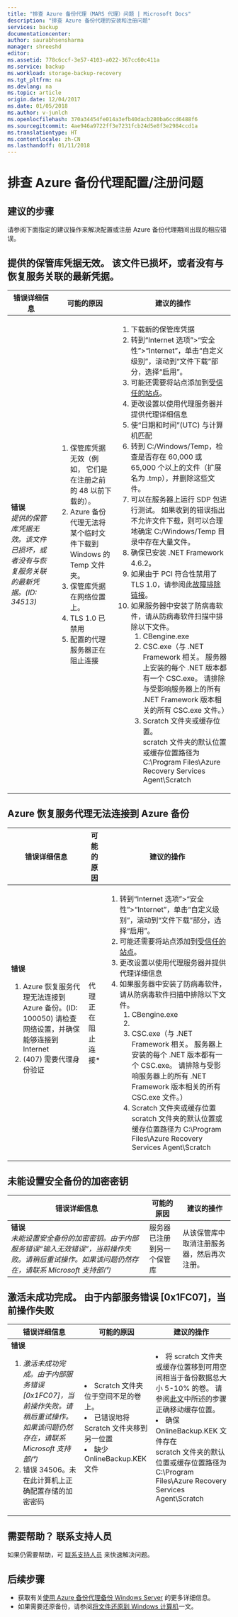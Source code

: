 ```yaml
---
title: "排查 Azure 备份代理（MARS 代理）问题 | Microsoft Docs"
description: "排查 Azure 备份代理的安装和注册问题"
services: backup
documentationcenter: 
author: saurabhsensharma
manager: shreeshd
editor: 
ms.assetid: 778c6ccf-3e57-4103-a022-367cc60c411a
ms.service: backup
ms.workload: storage-backup-recovery
ms.tgt_pltfrm: na
ms.devlang: na
ms.topic: article
origin.date: 12/04/2017
ms.date: 01/05/2018
ms.author: v-junlch
ms.openlocfilehash: 370a34454fe014a3efb40dacb280ba6ccd6488f6
ms.sourcegitcommit: 4ae946a9722ff3e7231fcb24d5e8f3e2984ccd1a
ms.translationtype: HT
ms.contentlocale: zh-CN
ms.lasthandoff: 01/11/2018
---
```

# <a name="troubleshooting-azure-backup-agent-configurationregistration-issues"></a>排查 Azure 备份代理配置/注册问题
## <a name="recommended-steps"></a>建议的步骤
请参阅下面指定的建议操作来解决配置或注册 Azure 备份代理期间出现的相应错误。

## <a name="invalid-vault-credentials-provided-the-file-is-either-corrupted-or-does-not-have-the-latest-credentials-associated-with-recovery-service"></a>提供的保管库凭据无效。 该文件已损坏，或者没有与恢复服务关联的最新凭据。
| 错误详细信息 | 可能的原因 | 建议的操作 |
| ---     | ---     | ---    |
| **错误** </br> *提供的保管库凭据无效。该文件已损坏，或者没有与恢复服务关联的最新凭据。(ID: 34513)* | <ol><li> 保管库凭据无效（例如， 它们是在注册之前的 48 以前下载的）。<li>   Azure 备份代理无法将某个临时文件下载到 Windows 的 Temp 文件夹。 <li>保管库凭据在网络位置上。 <li>TLS 1.0 已禁用<li> 配置的代理服务器正在阻止连接 <br> |  <ol><li>下载新的保管库凭据<li>转到“Internet 选项”>“安全性”>“Internet”，单击“自定义级别”，滚动到“文件下载”部分，选择“启用”。<li>可能还需要将站点添加到[受信任的站点](/backup/backup-try-azure-backup-in-10-mins#network-and-connectivity-requirements)。<li>更改设置以使用代理服务器并提供代理详细信息 <li> 使“日期和时间”(UTC) 与计算机匹配<li>转到 C:/Windows/Temp，检查是否存在 60,000 或 65,000 个以上的文件（扩展名为 .tmp），并删除这些文件。<li>可以在服务器上运行 SDP 包进行测试。 如果收到的错误指出不允许文件下载，则可以合理地确定 C:/Windows/Temp 目录中存在大量文件。<li>确保已安装 .NET Framework 4.6.2。 <li>如果由于 PCI 符合性禁用了 TLS 1.0，请参阅此[故障排除链接](https://support.microsoft.com/help/4022913)。 <li>如果服务器中安装了防病毒软件，请从防病毒软件扫描中排除以下文件。 <ol><li>CBengine.exe<li>CSC.exe（与 .NET Framework 相关。 服务器上安装的每个 .NET 版本都有一个 CSC.exe。 请排除与受影响服务器上的所有 .NET Framework 版本相关的所有 CSC.exe 文件。） <li>Scratch 文件夹或缓存位置。 <br>scratch 文件夹的默认位置或缓存位置路径为 C:\Program Files\Azure Recovery Services Agent\Scratch

## <a name="the-azure-recovery-service-agent-was-unable-to-connect-to-azure-backup"></a>Azure 恢复服务代理无法连接到 Azure 备份

| 错误详细信息 | 可能的原因 | 建议的操作 |
| ---     | ---     | ---    |
| **错误** </br><ol><li>Azure 恢复服务代理无法连接到 Azure 备份。(ID: 100050) 请检查网络设置，并确保能够连接到 Internet<li>(407) 需要代理身份验证 |代理正在阻止连接* |  <ol><li>转到“Internet 选项”>“安全性”>“Internet”，单击“自定义级别”，滚动到“文件下载”部分，选择“启用”。<li>可能还需要将站点添加到[受信任的站点](/backup/backup-try-azure-backup-in-10-mins#network-and-connectivity-requirements)。<li>更改设置以使用代理服务器并提供代理详细信息 <li>如果服务器中安装了防病毒软件，请从防病毒软件扫描中排除以下文件。 <ol><li>CBengine.exe<li><li>CSC.exe（与 .NET Framework 相关。 服务器上安装的每个 .NET 版本都有一个 CSC.exe。 请排除与受影响服务器上的所有 .NET Framework 版本相关的所有 CSC.exe 文件。） <li>Scratch 文件夹或缓存位置 <br>scratch 文件夹的默认位置或缓存位置路径为 C:\Program Files\Azure Recovery Services Agent\Scratch

## <a name="failed-to-set-the-encryption-key-for-secure-backups"></a>未能设置安全备份的加密密钥

| 错误详细信息 | 可能的原因 | 建议的操作 |
| ---     | ---     | ---    |      
| **错误** </br>*未能设置安全备份的加密密钥。由于内部服务错误“输入无效错误”，当前操作失败。请稍后重试操作。如果该问题仍然存在，请联系 Microsoft 支持部门* |服务器已注册到另一个保管库| 从该保管库中取消注册服务器，然后再次注册。

## <a name="the-activation-did-not-complete-successfully-the-current-operation-failed-due-to-an-internal-service-error-0x1fc07"></a>激活未成功完成。 由于内部服务错误 [0x1FC07]，当前操作失败

| 错误详细信息 | 可能的原因 | 建议的操作 |
| ---     | ---     | ---    |          
| **错误** </br><ol><li>*激活未成功完成。由于内部服务错误 [0x1FC07]，当前操作失败。请稍后重试操作。如果该问题仍然存在，请联系 Microsoft 支持部门* <li>错误 34506。未在此计算机上正确配置存储的加密密码 | <li> Scratch 文件夹位于空间不足的卷上。 <li> 已错误地将 Scratch 文件夹移到另一位置 <li> 缺少 OnlineBackup.KEK 文件 | <li>将 scratch 文件夹或缓存位置移到可用空间相当于备份数据总大小 5-10% 的卷。 请参阅[此文](/backup/backup-azure-file-folder-backup-faq#backup)中所述的步骤正确移动缓存位置。<li> 确保 OnlineBackup.KEK 文件存在 <br>scratch 文件夹的默认位置或缓存位置路径为 C:\Program Files\Azure Recovery Services Agent\Scratch

## <a name="need-help-contact-support"></a>需要帮助？ 联系支持人员
如果仍需要帮助，可 [联系支持人员](https://portal.azure.cn/?#blade/Microsoft_Azure_Support/HelpAndSupportBlade) 来快速解决问题。

## <a name="next-steps"></a>后续步骤
- 获取有关[使用 Azure 备份代理备份 Windows Server](tutorial-backup-windows-server-to-azure.md) 的更多详细信息。
- 如果需要还原备份，请参阅[将文件还原到 Windows 计算机](backup-azure-restore-windows-server.md)一文。

